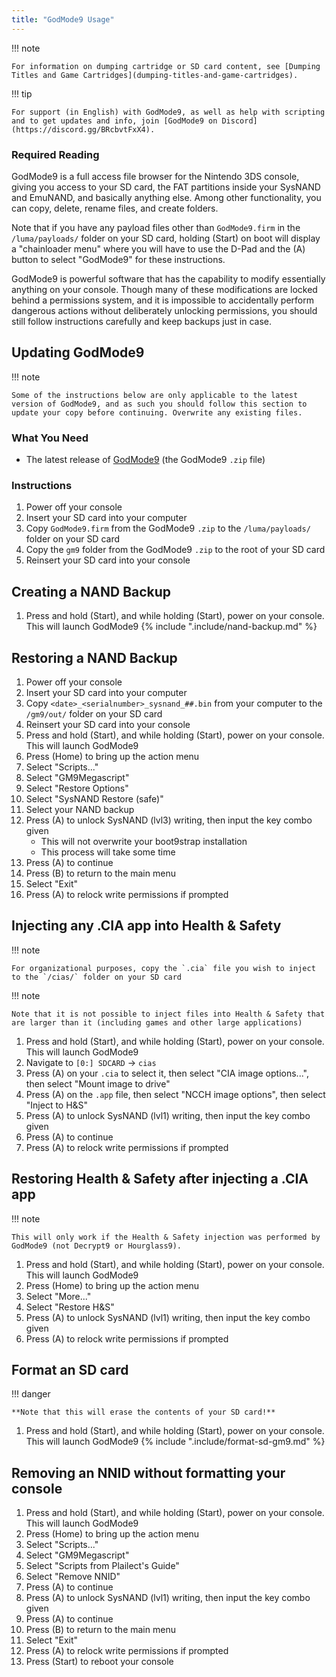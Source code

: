 ```yaml
---
title: "GodMode9 Usage"
---
```


!!! note

    For information on dumping cartridge or SD card content, see [Dumping Titles and Game Cartridges](dumping-titles-and-game-cartridges).

!!! tip

    For support (in English) with GodMode9, as well as help with scripting and to get updates and info, join [GodMode9 on Discord](https://discord.gg/BRcbvtFxX4).

### Required Reading

GodMode9 is a full access file browser for the Nintendo 3DS console, giving you access to your SD card, the FAT partitions inside your SysNAND and EmuNAND, and basically anything else. Among other functionality, you can copy, delete, rename files, and create folders.

Note that if you have any payload files other than `GodMode9.firm` in the `/luma/payloads/` folder on your SD card, holding (Start) on boot will display a "chainloader menu" where you will have to use the D-Pad and the (A) button to select "GodMode9" for these instructions.

GodMode9 is powerful software that has the capability to modify essentially anything on your console. Though many of these modifications are locked behind a permissions system, and it is impossible to accidentally perform dangerous actions without deliberately unlocking permissions, you should still follow instructions carefully and keep backups just in case.

## Updating GodMode9

!!! note

    Some of the instructions below are only applicable to the latest version of GodMode9, and as such you should follow this section to update your copy before continuing. Overwrite any existing files.

### What You Need

* The latest release of [GodMode9](https://github.com/d0k3/GodMode9/releases/latest) (the GodMode9 `.zip` file)

### Instructions

1. Power off your console
1. Insert your SD card into your computer
1. Copy `GodMode9.firm` from the GodMode9 `.zip` to the `/luma/payloads/` folder on your SD card
1. Copy the `gm9` folder from the GodMode9 `.zip` to the root of your SD card
1. Reinsert your SD card into your console

## Creating a NAND Backup

1. Press and hold (Start), and while holding (Start), power on your console. This will launch GodMode9
{% include ".include/nand-backup.md" %}

## Restoring a NAND Backup

1. Power off your console
1. Insert your SD card into your computer
1. Copy `<date>_<serialnumber>_sysnand_##.bin` from your computer to the `/gm9/out/` folder on your SD card
1. Reinsert your SD card into your console
1. Press and hold (Start), and while holding (Start), power on your console. This will launch GodMode9
1. Press (Home) to bring up the action menu
1. Select "Scripts..."
1. Select "GM9Megascript"
1. Select "Restore Options"
1. Select "SysNAND Restore (safe)"
1. Select your NAND backup
1. Press (A) to unlock SysNAND (lvl3) writing, then input the key combo given
    + This will not overwrite your boot9strap installation
    + This process will take some time
1. Press (A) to continue
1. Press (B) to return to the main menu
1. Select "Exit"
1. Press (A) to relock write permissions if prompted

## Injecting any .CIA app into Health & Safety

!!! note

    For organizational purposes, copy the `.cia` file you wish to inject to the `/cias/` folder on your SD card

!!! note

    Note that it is not possible to inject files into Health & Safety that are larger than it (including games and other large applications)

1. Press and hold (Start), and while holding (Start), power on your console. This will launch GodMode9
1. Navigate to `[0:] SDCARD` -> `cias`
1. Press (A) on your `.cia` to select it, then select "CIA image options...", then select "Mount image to drive"
1. Press (A) on the `.app` file, then select "NCCH image options", then select "Inject to H&S"
1. Press (A) to unlock SysNAND (lvl1) writing, then input the key combo given
1. Press (A) to continue
1. Press (A) to relock write permissions if prompted

## Restoring Health & Safety after injecting a .CIA app

!!! note

    This will only work if the Health & Safety injection was performed by GodMode9 (not Decrypt9 or Hourglass9).

1. Press and hold (Start), and while holding (Start), power on your console. This will launch GodMode9
1. Press (Home) to bring up the action menu
1. Select "More..."
1. Select "Restore H&S"
1. Press (A) to unlock SysNAND (lvl1) writing, then input the key combo given
1. Press (A) to relock write permissions if prompted

## Format an SD card

!!! danger

    **Note that this will erase the contents of your SD card!**

1. Press and hold (Start), and while holding (Start), power on your console. This will launch GodMode9
{% include ".include/format-sd-gm9.md" %}

## Removing an NNID without formatting your console

1. Press and hold (Start), and while holding (Start), power on your console. This will launch GodMode9
1. Press (Home) to bring up the action menu
1. Select "Scripts..."
1. Select "GM9Megascript"
1. Select "Scripts from Plailect's Guide"
1. Select "Remove NNID"
1. Press (A) to continue
1. Press (A) to unlock SysNAND (lvl1) writing, then input the key combo given
1. Press (A) to continue
1. Press (B) to return to the main menu
1. Select "Exit"
1. Press (A) to relock write permissions if prompted
1. Press (Start) to reboot your console

